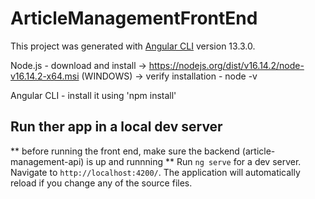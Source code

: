 # ArticleManagementFrontEnd

This project was generated with [Angular CLI](https://github.com/angular/angular-cli) version 13.3.0.

Node.js - download and install -> https://nodejs.org/dist/v16.14.2/node-v16.14.2-x64.msi (WINDOWS)
    -> verify installation - node -v

Angular CLI - install it using 'npm install'

## Run ther app in a local dev server

** before running the front end, make sure the backend (article-management-api) is up and runnning **
Run `ng serve` for a dev server. Navigate to `http://localhost:4200/`. The application will automatically reload if you change any of the source files.
